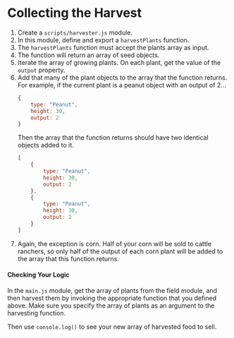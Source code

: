 # Collecting the Harvest

1. Create a `scripts/harvester.js` module.
1. In this module, define and export a `harvestPlants` function.
1. The `harvestPlants` function must accept the plants array as input.
1. The function will return an array of seed objects.
1. Iterate the array of growing plants. On each plant, get the value of the `output` property.
1. Add that many of the plant objects to the array that the function returns. For example, if the current plant is a peanut object with an output of 2...
    ```js
    {
        type: "Peanut",
        height: 30,
        output: 2
    }
    ```
    Then the array that the function returns should have two identical objects added to it.
    ```js
    [
        {
            type: "Peanut",
            height: 30,
            output: 2
        },
        {
            type: "Peanut",
            height: 30,
            output: 2
        }
    ]
    ```
1. Again, the exception is corn. Half of your corn will be sold to cattle ranchers, so only half of the output of each corn plant will be added to the array that this function returns.

#### Checking Your Logic

In the `main.js` module, get the array of plants from the field module, and then harvest them by invoking the appropriate function that you defined above. Make sure you specify the array of plants as an argument to the harvesting function.

Then use `console.log()` to see your new array of harvested food to sell.